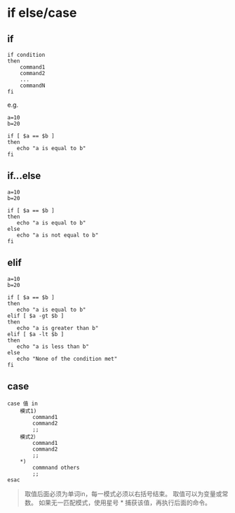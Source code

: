 if else/case
========================
if
---
```
if condition
then
    command1 
    command2
    ...
    commandN 
fi
```

e.g.
```
a=10
b=20

if [ $a == $b ]
then
   echo "a is equal to b"
fi
```

if...else
---
```
a=10
b=20

if [ $a == $b ]
then
   echo "a is equal to b"
else
   echo "a is not equal to b"
fi
```

elif
---
```
a=10
b=20

if [ $a == $b ]
then
   echo "a is equal to b"
elif [ $a -gt $b ]
then
   echo "a is greater than b"
elif [ $a -lt $b ]
then
   echo "a is less than b"
else
   echo "None of the condition met"
fi
```

case
---
```
case 值 in
    模式1)
        command1
        command2
        ;;
    模式2）
        command1
        command2
        ;;
    *)
        commnand others
        ;;
esac
```
> 取值后面必须为单词in，每一模式必须以右括号结束。
> 取值可以为变量或常数。
> 如果无一匹配模式，使用星号 * 捕获该值，再执行后面的命令。